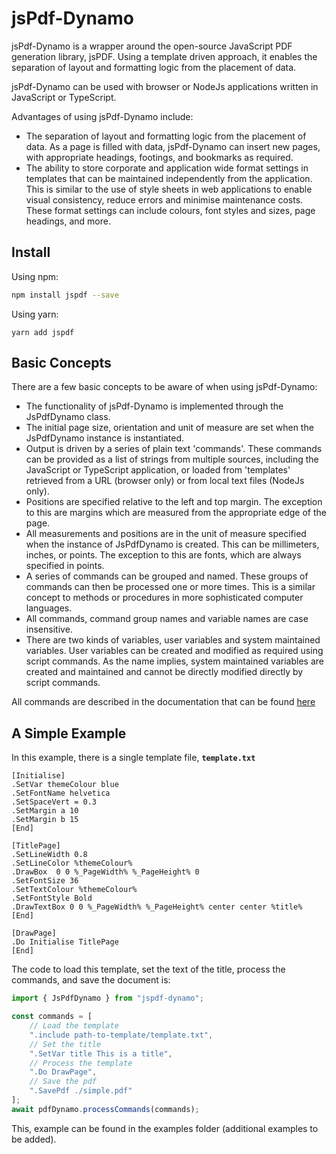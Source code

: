 # jsPdf-Dynamo

jsPdf-Dynamo is a wrapper around the open-source JavaScript PDF generation library, jsPDF. Using a
template driven approach, it enables the separation of layout and formatting logic from the placement of
data.

jsPdf-Dynamo can be used with browser or NodeJs applications written in JavaScript or TypeScript.

Advantages of using jsPdf-Dynamo include:

- The separation of layout and formatting logic from the placement of data. As a page is filled with data, jsPdf-Dynamo can insert new pages, with appropriate headings, footings, and bookmarks as required.
- The ability to store corporate and application wide format settings in templates that can be maintained independently from the application. This is similar to
  the use of style sheets in web applications to enable visual consistency, reduce errors and minimise maintenance costs. These format settings can include colours, font styles and sizes, page headings, and more.

## Install

Using npm:

```sh
npm install jspdf --save
```

Using yarn:

```
yarn add jspdf
```

## Basic Concepts

There are a few basic concepts to be aware of when using jsPdf-Dynamo:

- The functionality of jsPdf-Dynamo is implemented through the JsPdfDynamo class.
- The initial page size, orientation and unit of measure are set when the JsPdfDynamo instance is instantiated.
- Output is driven by a series of plain text 'commands'. These commands can be provided as a list of strings from multiple sources, including the JavaScript or TypeScript application, or loaded from 'templates' retrieved from a URL (browser only) or from local text files (NodeJs only).
- Positions are specified relative to the left and top margin. The exception to this are margins which are measured from the appropriate edge of the page.
- All measurements and positions are in the unit of measure specified when the instance
  of JsPdfDynamo is created. This can be millimeters, inches, or points. The exception to this are fonts, which are always specified in points.
- A series of commands can be grouped and named. These groups of commands can then
  be processed one or more times. This is a similar concept to methods or procedures
  in more sophisticated computer languages.
- All commands, command group names and variable names are case insensitive.
- There are two kinds of variables, user variables and system maintained variables. User variables can be created and modified as required using script commands. As the name implies, system maintained variables are created and maintained and cannot be directly modified directly by script commands.

All commands are described in the documentation that can be found [here](./documentation/Documentation.pdf)

## A Simple Example

In this example, there is a single template file, **`template.txt`**

```
[Initialise]
.SetVar themeColour blue
.SetFontName helvetica
.SetSpaceVert = 0.3
.SetMargin a 10
.SetMargin b 15
[End]

[TitlePage]
.SetLineWidth 0.8
.SetLineColor %themeColour%
.DrawBox  0 0 %_PageWidth% %_PageHeight% 0
.SetFontSize 36
.SetTextColour %themeColour%
.SetFontStyle Bold
.DrawTextBox 0 0 %_PageWidth% %_PageHeight% center center %title%
[End]

[DrawPage]
.Do Initialise TitlePage
[End]
```

The code to load this template, set the text of the title, process the commands, and save the document is:

```TypeScript
import { JsPdfDynamo } from "jspdf-dynamo";

const commands = [
    // Load the template
    ".include path-to-template/template.txt",
    // Set the title
    ".SetVar title This is a title",
    // Process the template
    ".Do DrawPage",
    // Save the pdf
    ".SavePdf ./simple.pdf"
];
await pdfDynamo.processCommands(commands);
```

This, example can be found in the examples folder (additional examples to be added).
